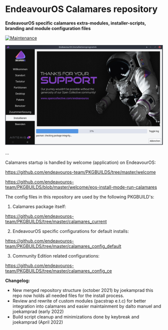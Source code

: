 
# EndeavourOS Calamares repository
**EndeavourOS specific calamares extra-modules, installer-scripts, branding and module configuration files**


[![Maintenance](https://img.shields.io/maintenance/yes/2022.svg)]()

<img src="https://raw.githubusercontent.com/endeavouros-team/screenshots/master/Artemis/Artemis-Calamares.png" alt="calamares-welcome" width="600"/>

...


Calamares startup is handled by welcome (application) on EndeavourOS:

https://github.com/endeavouros-team/PKGBUILDS/tree/master/welcome

https://github.com/endeavouros-team/PKGBUILDS/blob/master/welcome/eos-install-mode-run-calamares


The config files in this repository are used by the following PKGBUILD's:

1. Calamares package itself:

https://github.com/endeavouros-team/PKGBUILDS/tree/master/calamares_current

2. EndeavourOS specific configurations for default installs:

https://github.com/endeavouros-team/PKGBUILDS/tree/master/calamares_config_default

3. Community Edition related configurations:

https://github.com/endeavouros-team/PKGBUILDS/tree/master/calamares_config_ce


**Changelog:**

* New merged repository structure (october 2021) by joekamprad this repo now holds all needed files for the install process.
* Review and rewrite of custom modules (pacstrap e.t.c) for better integration into calamares and easier maintainment by dalto manuel and joekamprad (early 2022) 
* Build script cleanup and minimizations done by keybreak and joekamprad (April 2022)
